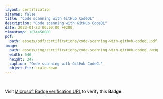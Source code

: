 ```yaml
---
layout: certification
sitemap: false
title: "Code scanning with GitHub CodeQL"
description: "Code scanning with GitHub CodeQL"
date: 2023-01-23 06:00:00 +0200
timestamp: 1674450000
pdf:
  path: assets/pdf/certifications/code-scanning-with-github-codeql.pdf
image:
  path: assets/img/certifications/code-scanning-with-github-codeql.webp
  width: 546
  height: 247
  caption: "Code scanning with GitHub CodeQL"
  object-fit: scale-down
---
```


<br />

<p class="lead text-center">
  Visit <a href="https://learn.microsoft.com/en-us/training/achievements/learn.code-scanning-with-github-codeql.badge?username=char0n">Microsoft Badge verification URL</a> to verify this <strong>Badge</strong>.
</p>
